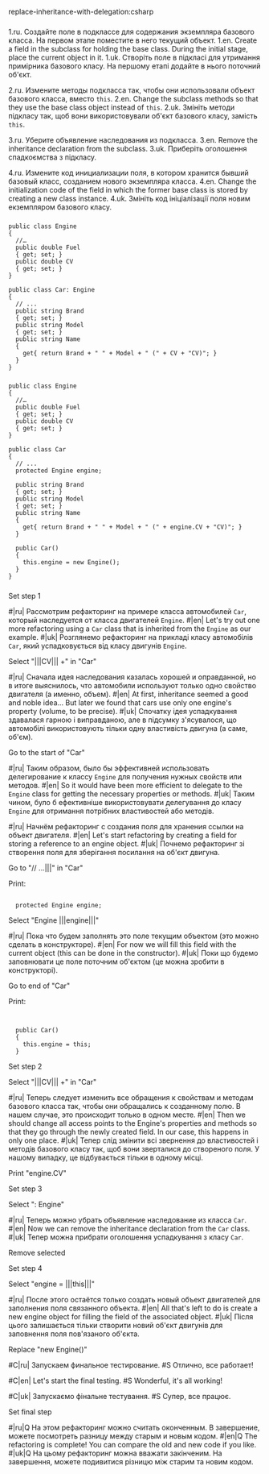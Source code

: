 replace-inheritance-with-delegation:csharp

###

1.ru. Создайте поле в подклассе для содержания экземпляра базового класса. На первом этапе поместите в него текущий объект.
1.en. Create a field in the subclass for holding the base class. During the initial stage, place the current object in it.
1.uk. Створіть поле в підкласі для утримання примірника базового класу. На першому етапі додайте в нього поточний об'єкт.

2.ru. Измените методы подкласса так, чтобы они использовали объект базового класса, вместо <code>this</code>.
2.en. Change the subclass methods so that they use the base class object instead of <code>this</code>.
2.uk. Змініть методи підкласу так, щоб вони використовували об'єкт базового класу, замість <code>this</code>.

3.ru. Уберите объявление наследования из подкласса.
3.en. Remove the inheritance declaration from the subclass.
3.uk. Приберіть оголошення спадкоємства з підкласу.

4.ru. Измените код инициализации поля, в котором хранится бывший базовый класс, созданием нового экземпляра класса.
4.en. Change the initialization code of the field in which the former base class is stored by creating a new class instance.
4.uk. Змініть код ініціалізації поля новим екземпляром базового класу.



###

```
public class Engine
{
  //…
  public double Fuel
  { get; set; }
  public double CV
  { get; set; }
}

public class Car: Engine
{
  // ...
  public string Brand
  { get; set; }
  public string Model
  { get; set; }
  public string Name
  {
    get{ return Brand + " " + Model + " (" + CV + "CV)"; }
  }
}
```

###

```
public class Engine
{
  //…
  public double Fuel
  { get; set; }
  public double CV
  { get; set; }
}

public class Car
{
  // ...
  protected Engine engine;

  public string Brand
  { get; set; }
  public string Model
  { get; set; }
  public string Name
  {
    get{ return Brand + " " + Model + " (" + engine.CV + "CV)"; }
  }

  public Car()
  {
    this.engine = new Engine();
  }
}
```

###

Set step 1

#|ru| Рассмотрим рефакторинг на примере класса автомобилей <code>Car</code>, который наследуется от класса двигателей <code>Engine</code>.
#|en| Let's try out one more refactoring using a <code>Car</code> class that is inherited from the <code>Engine</code> as our example.
#|uk| Розглянемо рефакторинг на прикладі класу автомобілів <code>Car</code>, який успадковується від класу двигунів <code>Engine</code>.

Select "|||CV||| +" in "Car"

#|ru| Сначала идея наследования казалась хорошей и оправданной, но в итоге выяснилось, что автомобили используют только одно свойство двигателя (а именно, объем).
#|en| At first, inheritance seemed a good and noble idea… But later we found that cars use only one engine's property (volume, to be precise).
#|uk| Спочатку ідея успадкування здавалася гарною і виправданою, але в підсумку з'ясувалося, що автомобілі використовують тільки одну властивість двигуна (а саме, об'єм).

Go to the start of "Car"

#|ru| Таким образом, было бы эффективней использовать делегирование к классу <code>Engine</code> для получения нужных свойств или методов.
#|en| So it would have been more efficient to delegate to the <code>Engine</code> class for getting the necessary properties or methods.
#|uk| Таким чином, було б ефективніше використовувати делегування до класу <code>Engine</code> для отримання потрібних властивостей або методів.

#|ru| Начнём рефакторинг с создания поля для хранения ссылки на объект двигателя.
#|en| Let's start refactoring by creating a field for storing a reference to an engine object.
#|uk| Почнемо рефакторинг зі створення поля для зберігання посилання на об'єкт двигуна.

Go to "// ...|||" in "Car"

Print:
```

  protected Engine engine;

```

Select "Engine |||engine|||"

#|ru| Пока что будем заполнять это поле текущим объектом (это можно сделать в конструкторе).
#|en| For now we will fill this field with the current object (this can be done in the constructor).
#|uk| Поки що будемо заповнювати це поле поточним об'єктом (це можна зробити в конструкторі).

Go to end of "Car"

Print:
```


  public Car()
  {
    this.engine = this;
  }
```

Set step 2

Select "|||CV||| +" in "Car"

#|ru| Теперь следует изменить все обращения к свойствам и методам базового класса так, чтобы они обращались к созданному полю. В нашем случае, это происходит только в одном месте.
#|en| Then we should change all access points to the Engine's properties and methods so that they go through the newly created field. In our case, this happens in only one place. 
#|uk| Тепер слід змінити всі звернення до властивостей і методів базового класу так, щоб вони зверталися до створеного поля. У нашому випадку, це відбувається тільки в одному місці.

Print "engine.CV"

Set step 3

Select ": Engine"

#|ru| Теперь можно убрать объявление наследование из класса <code>Car</code>.
#|en| Now we can remove the inheritance declaration from the <code>Car</code> class.
#|uk| Тепер можна прибрати оголошення успадкування з класу <code>Car</code>.

Remove selected

Set step 4

Select "engine = |||this|||"

#|ru| После этого остаётся только создать новый объект двигателей для заполнения поля связанного объекта.
#|en| All that's left to do is create a new engine object for filling the field of the associated object.
#|uk| Після цього залишається тільки створити новий об'єкт двигунів для заповнення поля пов'язаного об'єкта.

Replace "new Engine()"

#C|ru| Запускаем финальное тестирование.
#S Отлично, все работает!

#C|en| Let's start the final testing.
#S Wonderful, it's all working!

#C|uk| Запускаємо фінальне тестування.
#S Супер, все працює.

Set final step

#|ru|Q На этом рефакторинг можно считать оконченным. В завершение, можете посмотреть разницу между старым и новым кодом.
#|en|Q The refactoring is complete! You can compare the old and new code if you like.
#|uk|Q На цьому рефакторинг можна вважати закінченим. На завершення, можете подивитися різницю між старим та новим кодом.